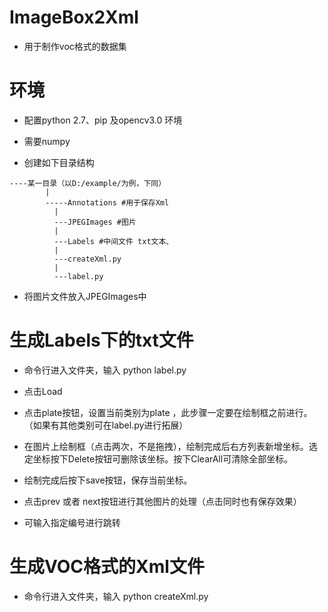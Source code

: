 # ImageBox2Xml
- 用于制作voc格式的数据集

# 环境
- 配置python 2.7、pip 及opencv3.0 环境

- 需要numpy

- 创建如下目录结构
```
----某一目录（以D:/example/为例，下同）
        |
        -----Annotations #用于保存Xml
          |
          ---JPEGImages #图片
          |
          ---Labels #中间文件 txt文本、
          |
          ---createXml.py
          |
          ---label.py
```

- 将图片文件放入JPEGImages中

# 生成Labels下的txt文件

- 命令行进入文件夹，输入 python label.py


- 点击Load

 
- 点击plate按钮，设置当前类别为plate ，此步骤一定要在绘制框之前进行。（如果有其他类别可在label.py进行拓展）

- 在图片上绘制框（点击两次，不是拖拽），绘制完成后右方列表新增坐标。选定坐标按下Delete按钮可删除该坐标。按下ClearAll可清除全部坐标。

- 绘制完成后按下save按钮，保存当前坐标。

- 点击prev 或者 next按钮进行其他图片的处理（点击同时也有保存效果）

- 可输入指定编号进行跳转

# 生成VOC格式的Xml文件
- 命令行进入文件夹，输入 python createXml.py
